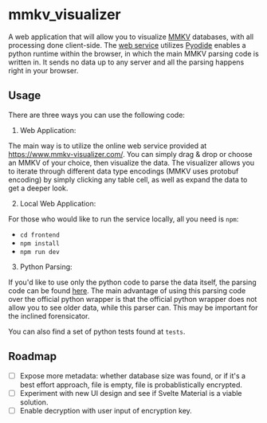 # mmkv_visualizer
A web application that will allow you to visualize [MMKV](https://github.com/Tencent/MMKV) databases, with all processing done client-side.
The [web service](https://www.mmkv-visualizer.com/) utilizes [Pyodide](https://pyodide.org/en/stable/) enables a python 
runtime within the browser, in which the main MMKV parsing code is written in.
It sends no data up to any server and all the parsing happens right in your browser.

## Usage

There are three ways you can use the following code:

1. Web Application:

The main way is to utilize the online web service provided at https://www.mmkv-visualizer.com/.
You can simply drag & drop or choose an MMKV of your choice, then visualize the data.
The visualizer allows you to iterate through different data type encodings (MMKV uses protobuf encoding)
by simply clicking any table cell, as well as expand the data to get a deeper look. 

2. Local Web Application:

For those who would like to run the service locally, all you need is `npm`:
- `cd frontend`
- `npm install`
- `npm run dev`

3. Python Parsing:

If you'd like to use only the python code to parse the data itself, the parsing code can be found [here](https://github.com/spak9/mmkv_visualizer/blob/main/frontend/public/mmkv_parser.py).
The main advantage of using this parsing code over the official python wrapper is that the official python wrapper
does not allow you to see older data, while this parser can. This may be important for the inclined forensicator. 

You can also find a set of python tests found at `tests`.

## Roadmap

- [ ] Expose more metadata: whether database size was found, or if it's a best effort approach, file is empty, file is probablistically encrypted.
- [ ] Experiment with new UI design and see if Svelte Material is a viable solution.
- [ ] Enable decryption with user input of encryption key.
